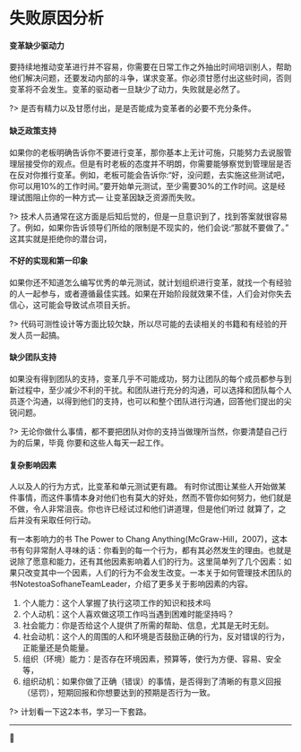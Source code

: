 # 失败原因分析

#### 变革缺少驱动力

要持续地推动变革进行并不容易，你需要在日常工作之外抽出时间培训别人，帮助他们解决问题，还要发动内部的斗争，谋求变革。你必须甘愿付出这些时间，否则变革将不会发生。变革的驱动者一旦缺少了动力，失败就是必然了。

?> 是否有精力以及甘愿付出，是是否能成为变革者的必要不充分条件。

#### 缺乏政策支持

如果你的老板明确告诉你不要进行变革，那你基本上无计可施，只能努力去说服管理层接受你的观点。但是有时老板的态度并不明朗，你需要能够察觉到管理层是否在反对你推行变革。例如，老板可能会告诉你:“好，没问题，去实施这些测试吧，你可以用10%的工作时间。”要开始单元测试，至少需要30%的工作时间。这是经理试图阻止你的一种方式— 让变革因缺乏资源而失败。

?> 技术人员通常在这方面是后知后觉的，但是一旦意识到了，找到答案就很容易了。例如，如果你告诉领导们所给的限制是不现实的，他们会说:“那就不要做了。” 这其实就是拒绝你的潜台词，


#### 不好的实现和第一印象

如果你还不知道怎么编写优秀的单元测试，就计划组织进行变革，就找一个有经验的人一起参与，或者遵循最佳实践。如果在开始阶段就效果不佳，人们会对你失去信心，这可能会导致试点项目夭折。

?> 代码可测性设计等方面比较欠缺，所以尽可能的去读相关的书籍和有经验的开发人员一起搞。

#### 缺少团队支持

如果没有得到团队的支持，变革几乎不可能成功，努力让团队的每个成员都参与到新过程中，至少减少不利的干扰。和团队进行充分的沟通，可以选择和团队每个人员逐个沟通，以得到他们的支持，也可以和整个团队进行沟通，回答他们提出的尖锐问题。

?> 无论你做什么事情，都不要把团队对你的支持当做理所当然，你要清楚自己行为的后果，毕竟 你要和这些人每天一起工作。


#### 复杂影响因素

人以及人的行为方式，比变革和单元测试更有趣。 有时你试图让某些人开始做某件事情，而这件事情本身对他们也有莫大的好处，然而不管你如何努力，他们就是不做，令人非常沮丧。你也许已经试过和他们讲道理，但是他们听过 就算了，之后并没有采取任何行动。

有一本影响力的书 The Power to Chang Anything(McGraw-Hill，2007)，这本书有句非常耐人寻味的话：你看到的每一个行为，都有其必然发生的理由。也就是说除了愿意和能力，还有其他因素影响着人们的行为。这里简单列了几个因素：如果只改变其中一个因素，人们的行为不会发生改变。一本关于如何管理技术团队的书NotestoaSofhaneTeamLeader，介绍了更多关于影响因素的内容。

1. 个人能力：这个人掌握了执行这项工作的知识和技术吗</br>
2. 个人动机：这个人喜欢做这项工作吗当遇到困难时能坚持吗？</br>
3. 社会能力：你是否给这个人提供了所需的帮助、信息，尤其是无时无刻。</br>
4. 社会动机：这个人的周围的人和环境是否鼓励正确的行为，反对错误的行为，正能量还是负能量。</br>
5. 组织（环境）能力：是否存在环境因素，预算等，使行为方便、容易、安全等，</br>
6. 组织动机：如果你做了正确（错误）的事情，是否得到了清晰的有意义回报（惩罚），短期回报和你想要达到的预期是否行为一致。</br>


?> 计划看一下这2本书，学习一下套路。

* * *
:bug: 
